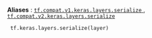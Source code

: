 **Aliases** : [ `tf.compat.v1.keras.layers.serialize` ](/api_docs/python/tf/keras/layers/serialize), [ `tf.compat.v2.keras.layers.serialize` ](/api_docs/python/tf/keras/layers/serialize)

```
 tf.keras.layers.serialize(layer) 
```

